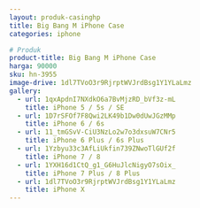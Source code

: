 ```yaml
---
layout: produk-casinghp
title: Big Bang M iPhone Case
categories: iphone

# Produk
product-title: Big Bang M iPhone Case
harga: 90000
sku: hn-3955
image-drive: 1dl7TVoO3r9RjrptWVJrdBsg1Y1YLaLmz
gallery:
  - url: 1qxApdnI7NXdkO6a7BvMjzRD_bVf3z-mL
    title: iPhone 5 / 5s / SE
  - url: 1D7rSFOf7F8Qwi2LK49b1Dw0dUwJGzMMp
    title: iPhone 6 / 6s
  - url: 11_tmGSvV-CiU3NzLo2w7o3dxsuW7CNr5
    title: iPhone 6 Plus / 6s Plus
  - url: 1Yzbyu33c3AfLiUkfin739ZNwoTlGUf2f
    title: iPhone 7 / 8
  - url: 1YXH16d1CtQ_g1_G6HuJlcNigyO7sOix_
    title: iPhone 7 Plus / 8 Plus
  - url: 1dl7TVoO3r9RjrptWVJrdBsg1Y1YLaLmz
    title: iPhone X
---
```

